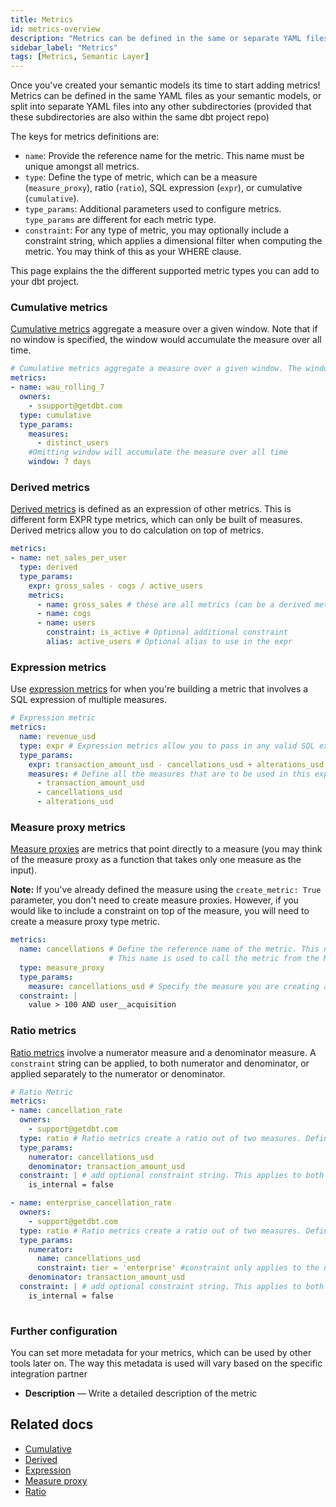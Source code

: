 ```yaml
---
title: Metrics
id: metrics-overview
description: "Metrics can be defined in the same or separate YAML files from semantic models within the same dbt project repo."
sidebar_label: "Metrics"
tags: [Metrics, Semantic Layer]
---
```

  

Once you've created your semantic models its time to start adding metrics! Metrics can be defined in the same YAML files as your semantic models, or split into separate YAML files into any other subdirectories (provided that these subdirectories are also within the same dbt project repo)

The keys for metrics definitions are: 

* `name`: Provide the reference name for the metric. This name must be unique amongst all metrics.  
* `type`: Define the type of metric, which can be a measure (`measure_proxy`), ratio (`ratio`), SQL expression (`expr`), or cumulative (`cumulative`). 
* `type_params`: Additional parameters used to configure metrics. `type_params` are different for each metric type. 
* `constraint`: For any type of metric, you may optionally include a constraint string, which applies a dimensional filter when computing the metric. You may think of this as your WHERE clause.  

This page explains the the different supported metric types you can add to your dbt project. 
<!--
- [Cumulative](#cumulative-metrics) — Cumulative metrics aggregate a measure over a given window.
- [Derived](#derived-metrics) — An expression of other metrics, which allows you to do calculation on top of metrics.
- [Expression](#expression-metrics) — Allow measures to be modified using a SQL expression.
- [Measure proxy](#measure-proxy-metrics) — Metrics that refer directly to one measure.
- [Ratio](#ratio-metrics) — Create a ratio out of two measures. 
-->

### Cumulative metrics 
[Cumulative metrics](/docs/build/cumulative) aggregate a measure over a given window. Note that if no window is specified, the window would accumulate the measure over all time. 

```yaml
# Cumulative metrics aggregate a measure over a given window. The window is considered infinite if no window parameter is passed (accumulate the measure over all time)
metrics:
- name: wau_rolling_7
  owners:
    - ssupport@getdbt.com
  type: cumulative
  type_params:
    measures:
      - distinct_users
    #Omitting window will accumulate the measure over all time
    window: 7 days
```

### Derived metrics
[Derived metrics](/docs/build/derived) is defined as an expression of other metrics. This is different form EXPR type metrics, which can only be built of measures. Derived metrics allow you to do calculation on top of metrics. 

```yaml
metrics:
- name: net_sales_per_user
  type: derived
  type_params:
    expr: gross_sales - cogs / active_users
    metrics:
      - name: gross_sales # these are all metrics (can be a derived metric, meaning building a derived metric with derived metrics)
      - name: cogs
      - name: users
        constraint: is_active # Optional additional constraint
        alias: active_users # Optional alias to use in the expr
```

### Expression metrics
Use [expression metrics](/docs/build/expr) for when you're building a metric that involves a SQL expression of multiple measures.

```yaml
# Expression metric
metrics:
  name: revenue_usd
  type: expr # Expression metrics allow you to pass in any valid SQL expression.
  type_params:
    expr: transaction_amount_usd - cancellations_usd + alterations_usd # Define the SQL expression 
    measures: # Define all the measures that are to be used in this expression metric 
      - transaction_amount_usd
      - cancellations_usd
      - alterations_usd
```

### Measure proxy metrics
[Measure proxies](/docs/build/measure-proxy) are metrics that point directly to a measure (you may think of the measure proxy as a function that takes only one measure as the input). 

**Note:** If you've already defined the measure using the `create_metric: True` parameter, you don't need to create measure proxies.  However, if you would like to include a constraint on top of the measure, you will need to create a measure proxy type metric. 

```yaml
metrics: 
  name: cancellations # Define the reference name of the metric. This name must be unique amongst metrics and can include lowercase letters, numbers and underscores.
                      # This name is used to call the metric from the MetricFlow API.
  type: measure_proxy 
  type_params:
    measure: cancellations_usd # Specify the measure you are creating a proxy for. 
  constraint: | 
    value > 100 AND user__acquisition
```

### Ratio metrics 
[Ratio metrics](/docs/build/ratio) involve a numerator measure and a denominator measure. A  `constraint` string  can be applied, to both numerator and denominator, or applied separately to the numerator or denominator. 

```yaml
# Ratio Metric
metrics:
- name: cancellation_rate
  owners:
    - support@getdbt.com
  type: ratio # Ratio metrics create a ratio out of two measures. Define the measures from the semantic model as numerator or denominator
  type_params:
    numerator: cancellations_usd
    denominator: transaction_amount_usd
  constraint: | # add optional constraint string. This applies to both the numerator and denominator
    is_internal = false

- name: enterprise_cancellation_rate
  owners:
    - support@getdbt.com
  type: ratio # Ratio metrics create a ratio out of two measures. Define the measures from the semantic model as numerator or denominator
  type_params:
    numerator: 
      name: cancellations_usd
      constraint: tier = 'enterprise' #constraint only applies to the numerator
    denominator: transaction_amount_usd 
  constraint: | # add optional constraint string. This applies to both the numerator and denominator
    is_internal = false
  
```


### Further configuration 

You can set more metadata for your metrics, which can be used by other tools later on. The way this metadata is used will vary based on the specific integration partner

- **Description** &mdash;  Write a detailed description of the metric

<!--Provide a detailed description of the metric. This description is surfaced in the main “definition” section of the metric page using rich Markdown formatting in the Transform UI. [this includes transform and not sure how this looks in core and cloud]-->


## Related docs

- [Cumulative](/docs/build/cumulative)
- [Derived](/docs/build/derived)
- [Expression](/docs/build/expr)
- [Measure proxy](/docs/build/measure-proxy)
- [Ratio](/docs/build/ratio)


